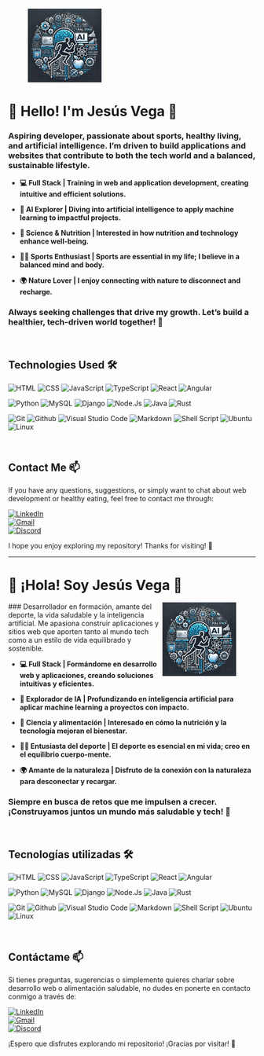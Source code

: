 <figure>
    <img src="img/marcapersonal.png" alt="marcapersonal" style="float: right:;  width: 150px;"> 
</figure>

# 🌱 Hello! I'm Jesús Vega 👋 
### Aspiring developer, passionate about sports, healthy living, and artificial intelligence. I’m driven to build applications and websites that contribute to both the tech world and a balanced, sustainable lifestyle.

-  **💻 Full Stack | Training in web and application development, creating intuitive and efficient solutions.**

-  **🤖 AI Explorer | Diving into artificial intelligence to apply machine learning to impactful projects.**

-  **🍎 Science & Nutrition | Interested in how nutrition and technology enhance well-being.**

-  **🏃‍♂️ Sports Enthusiast | Sports are essential in my life; I believe in a balanced mind and body.**

-  **🌍 Nature Lover | I enjoy connecting with nature to disconnect and recharge.**

### Always seeking challenges that drive my growth. Let’s build a healthier, tech-driven world together! 🚀



<br>



## Technologies Used 🛠️

![HTML](https://img.shields.io/badge/HTML-e34c26?style=flat&logo=html5&logoColor=white)  ![CSS](https://img.shields.io/badge/CSS-563d7c?&style=flat&logo=css3&logoColor=white)   ![JavaScript](https://img.shields.io/badge/JavaScript-F7DF1E?style=flat&logo=javascript&logoColor=black)  ![TypeScript](https://img.shields.io/badge/TypeScript-3178C6?style=flat&logo=typescript&logoColor=white) ![React](https://img.shields.io/badge/React-61DAFB?style=flat&logo=react&logoColor=black)  ![Angular](https://img.shields.io/badge/Angular-0F0F11?style=flat&logo=angular&logoColor=white) 

![Python](https://img.shields.io/badge/Python-14354C?style=flat&logo=python&logoColor=white) ![MySQL](https://img.shields.io/badge/MySQL-4479A1?style=flat&logo=mysql&logoColor=white) ![Django](https://img.shields.io/badge/Django-092E20?style=flat&logo=django&logoColor=white) ![Node.Js](https://img.shields.io/badge/Node.js-339933?style=flat&logo=node.js&logoColor=white) ![Java](https://img.shields.io/badge/Java-ED8B00?style=flat&logo=openjdk&logoColor=white) ![Rust](https://img.shields.io/badge/Rust-000000?style=flat&logo=rust&logoColor=white)                                                            
                                                                           
                     
![Git](https://img.shields.io/badge/-Git-05122A?style=flat&logo=git)
![Github](https://img.shields.io/badge/GitHub-181717?style=flat&logo=github&logoColor=white)
![Visual Studio Code](https://img.shields.io/badge/-Visual%20Studio%20Code-05122A?style=flat&logo=visual-studio-code&logoColor=007ACC)
![Markdown](https://img.shields.io/badge/Markdown-000000?style=flat&logo=markdown&logoColor=white) 
![Shell Script](https://img.shields.io/badge/Shell_Script-121011?style=flat&logo=gnu-bash&logoColor=white) 
![Ubuntu](https://img.shields.io/badge/Ubuntu-E95420?style=flat&logo=ubuntu&logoColor=white) 
![Linux](https://img.shields.io/badge/Linux-FCC624?style=flat&logo=linux&logoColor=black)



<br>



## Contact Me 📫

If you have any questions, suggestions, or simply want to chat about web development or healthy eating, feel free to contact me through:


[![LinkedIn](https://img.shields.io/badge/LinkedIn-white?style=for-the-badge&logo=linkedin&logoColor=white&labelColor=%230A66C2&color=%23363636)](https://www.linkedin.com/in/vegajesús)
</br>
[![Gmail](https://img.shields.io/badge/Email%20personal-white?style=for-the-badge&logo=gmail&logoColor=white&label=vegalopez.jesus%40gmail.com&labelColor=black&color=%23EA4335)](mailto:vegalopez.jesus@gmail.com)
</br>
[![Discord](https://img.shields.io/badge/Discord-5865F2?style=flat&logo=discord&logoColor=white)](https://discord.com)

I hope you enjoy exploring my repository! Thanks for visiting! 👋


------

# 🌱 ¡Hola! Soy Jesús Vega 👋
<figure>
    <img src="img/marcapersonal.png" alt="marcapersonal" style="float: right;  width: 150px;"> 
</figure>
### Desarrollador en formación, amante del deporte, la vida saludable y la inteligencia artificial. Me apasiona construir aplicaciones y sitios web que aporten tanto al mundo tech como a un estilo de vida equilibrado y sostenible.


-  **💻 Full Stack | Formándome en desarrollo web y aplicaciones, creando soluciones intuitivas y eficientes.**

-  **🤖 Explorador de IA | Profundizando en inteligencia artificial para aplicar machine learning a proyectos con impacto.**

-  **🍎 Ciencia y alimentación | Interesado en cómo la nutrición y la tecnología mejoran el bienestar.**

-  **🏃‍♂️ Entusiasta del deporte | El deporte es esencial en mi vida; creo en el equilibrio cuerpo-mente.**

-  **🌍 Amante de la naturaleza | Disfruto de la conexión con la naturaleza para desconectar y recargar.**


### Siempre en busca de retos que me impulsen a crecer. ¡Construyamos juntos un mundo más saludable y tech! 🚀

<br>




## Tecnologías utilizadas 🛠️


![HTML](https://img.shields.io/badge/HTML-e34c26?style=flat&logo=html5&logoColor=white)  ![CSS](https://img.shields.io/badge/CSS-563d7c?&style=flat&logo=css3&logoColor=white)   ![JavaScript](https://img.shields.io/badge/JavaScript-F7DF1E?style=flat&logo=javascript&logoColor=black)  ![TypeScript](https://img.shields.io/badge/TypeScript-3178C6?style=flat&logo=typescript&logoColor=white) ![React](https://img.shields.io/badge/React-61DAFB?style=flat&logo=react&logoColor=black)  ![Angular](https://img.shields.io/badge/Angular-0F0F11?style=flat&logo=angular&logoColor=white) 

![Python](https://img.shields.io/badge/Python-14354C?style=flat&logo=python&logoColor=white) ![MySQL](https://img.shields.io/badge/MySQL-4479A1?style=flat&logo=mysql&logoColor=white) ![Django](https://img.shields.io/badge/Django-092E20?style=flat&logo=django&logoColor=white) ![Node.Js](https://img.shields.io/badge/Node.js-339933?style=flat&logo=node.js&logoColor=white) ![Java](https://img.shields.io/badge/Java-ED8B00?style=flat&logo=openjdk&logoColor=white) ![Rust](https://img.shields.io/badge/Rust-000000?style=flat&logo=rust&logoColor=white)                                                            
                                                                           
                     
![Git](https://img.shields.io/badge/-Git-05122A?style=flat&logo=git)
![Github](https://img.shields.io/badge/GitHub-181717?style=flat&logo=github&logoColor=white)
![Visual Studio Code](https://img.shields.io/badge/-Visual%20Studio%20Code-05122A?style=flat&logo=visual-studio-code&logoColor=007ACC)
![Markdown](https://img.shields.io/badge/Markdown-000000?style=flat&logo=markdown&logoColor=white) 
![Shell Script](https://img.shields.io/badge/Shell_Script-121011?style=flat&logo=gnu-bash&logoColor=white) 
![Ubuntu](https://img.shields.io/badge/Ubuntu-E95420?style=flat&logo=ubuntu&logoColor=white) 
![Linux](https://img.shields.io/badge/Linux-FCC624?style=flat&logo=linux&logoColor=black)



<br>




## Contáctame 📫


Si tienes preguntas, sugerencias o simplemente quieres charlar sobre desarrollo web o alimentación saludable, no dudes en ponerte en contacto conmigo a través de:

[![LinkedIn](https://img.shields.io/badge/LinkedIn-white?style=for-the-badge&logo=linkedin&logoColor=white&labelColor=%230A66C2&color=%23363636)](https://www.linkedin.com/in/vegajesús)
</br>
[![Gmail](https://img.shields.io/badge/Email%20personal-white?style=for-the-badge&logo=gmail&logoColor=white&label=vegalopez.jesus%40gmail.com&labelColor=black&color=%23EA4335)](mailto:vegalopez.jesus@gmail.com)
</br>
[![Discord](https://img.shields.io/badge/Discord-5865F2?style=flat&logo=discord&logoColor=white)](https://discord.com)
<br>


¡Espero que disfrutes explorando mi repositorio! ¡Gracias por visitar! 👋
